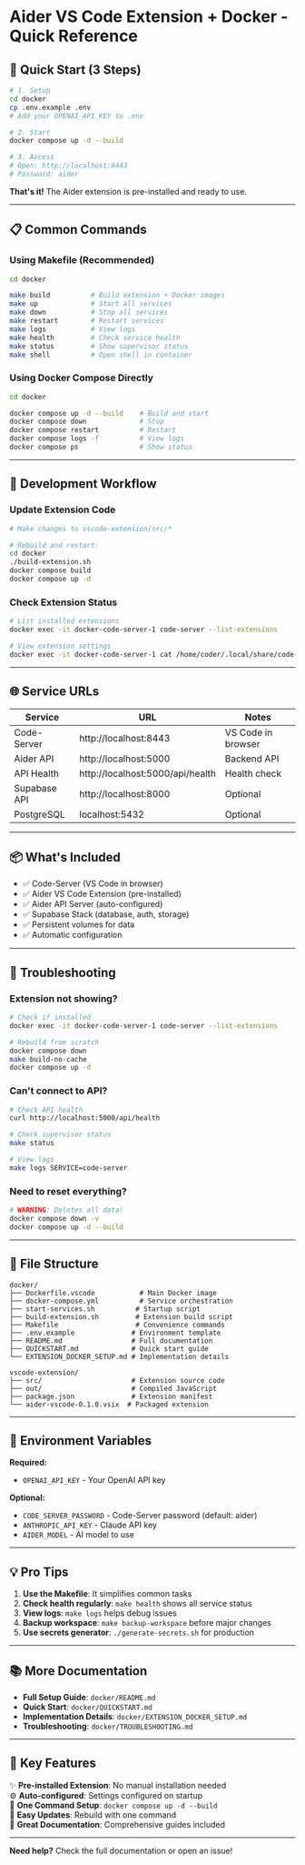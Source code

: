 # Aider VS Code Extension + Docker - Quick Reference

## 🚀 Quick Start (3 Steps)

```bash
# 1. Setup
cd docker
cp .env.example .env
# Add your OPENAI_API_KEY to .env

# 2. Start
docker compose up -d --build

# 3. Access
# Open: http://localhost:8443
# Password: aider
```

**That's it!** The Aider extension is pre-installed and ready to use.

---

## 📋 Common Commands

### Using Makefile (Recommended)

```bash
cd docker

make build          # Build extension + Docker images
make up             # Start all services
make down           # Stop all services
make restart        # Restart services
make logs           # View logs
make health         # Check service health
make status         # Show supervisor status
make shell          # Open shell in container
```

### Using Docker Compose Directly

```bash
cd docker

docker compose up -d --build    # Build and start
docker compose down             # Stop
docker compose restart          # Restart
docker compose logs -f          # View logs
docker compose ps               # Show status
```

---

## 🔧 Development Workflow

### Update Extension Code

```bash
# Make changes to vscode-extension/src/*

# Rebuild and restart:
cd docker
./build-extension.sh
docker compose build
docker compose up -d
```

### Check Extension Status

```bash
# List installed extensions
docker exec -it docker-code-server-1 code-server --list-extensions

# View extension settings
docker exec -it docker-code-server-1 cat /home/coder/.local/share/code-server/User/settings.json
```

---

## 🌐 Service URLs

| Service | URL | Notes |
|---------|-----|-------|
| Code-Server | http://localhost:8443 | VS Code in browser |
| Aider API | http://localhost:5000 | Backend API |
| API Health | http://localhost:5000/api/health | Health check |
| Supabase API | http://localhost:8000 | Optional |
| PostgreSQL | localhost:5432 | Optional |

---

## 📦 What's Included

- ✅ Code-Server (VS Code in browser)
- ✅ Aider VS Code Extension (pre-installed)
- ✅ Aider API Server (auto-configured)
- ✅ Supabase Stack (database, auth, storage)
- ✅ Persistent volumes for data
- ✅ Automatic configuration

---

## 🐛 Troubleshooting

### Extension not showing?

```bash
# Check if installed
docker exec -it docker-code-server-1 code-server --list-extensions

# Rebuild from scratch
docker compose down
make build-no-cache
docker compose up -d
```

### Can't connect to API?

```bash
# Check API health
curl http://localhost:5000/api/health

# Check supervisor status
make status

# View logs
make logs SERVICE=code-server
```

### Need to reset everything?

```bash
# WARNING: Deletes all data!
docker compose down -v
docker compose up -d --build
```

---

## 📁 File Structure

```
docker/
├── Dockerfile.vscode           # Main Docker image
├── docker-compose.yml          # Service orchestration
├── start-services.sh          # Startup script
├── build-extension.sh         # Extension build script
├── Makefile                   # Convenience commands
├── .env.example              # Environment template
├── README.md                 # Full documentation
├── QUICKSTART.md             # Quick start guide
└── EXTENSION_DOCKER_SETUP.md # Implementation details

vscode-extension/
├── src/                      # Extension source code
├── out/                      # Compiled JavaScript
├── package.json              # Extension manifest
└── aider-vscode-0.1.0.vsix  # Packaged extension
```

---

## 🔑 Environment Variables

**Required:**
- `OPENAI_API_KEY` - Your OpenAI API key

**Optional:**
- `CODE_SERVER_PASSWORD` - Code-Server password (default: aider)
- `ANTHROPIC_API_KEY` - Claude API key
- `AIDER_MODEL` - AI model to use

---

## 💡 Pro Tips

1. **Use the Makefile**: It simplifies common tasks
2. **Check health regularly**: `make health` shows all service status
3. **View logs**: `make logs` helps debug issues
4. **Backup workspace**: `make backup-workspace` before major changes
5. **Use secrets generator**: `./generate-secrets.sh` for production

---

## 📚 More Documentation

- **Full Setup Guide**: `docker/README.md`
- **Quick Start**: `docker/QUICKSTART.md`
- **Implementation Details**: `docker/EXTENSION_DOCKER_SETUP.md`
- **Troubleshooting**: `docker/TROUBLESHOOTING.md`

---

## 🎯 Key Features

✨ **Pre-installed Extension**: No manual installation needed  
⚙️ **Auto-configured**: Settings configured on startup  
🚀 **One Command Setup**: `docker compose up -d --build`  
🔄 **Easy Updates**: Rebuild with one command  
📖 **Great Documentation**: Comprehensive guides included  

---

**Need help?** Check the full documentation or open an issue!

